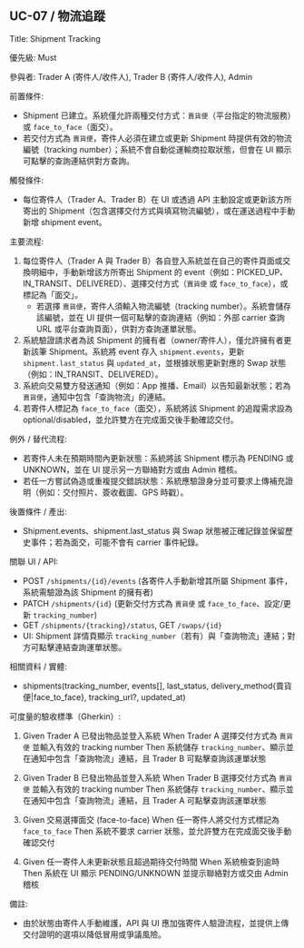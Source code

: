 ## UC-07 / 物流追蹤
Title: Shipment Tracking

優先級: Must

參與者: Trader A (寄件人/收件人), Trader B (寄件人/收件人), Admin

前置條件:
- Shipment 已建立。系統僅允許兩種交付方式：`賣貨便`（平台指定的物流服務）或 `face_to_face`（面交）。
- 若交付方式為 `賣貨便`，寄件人必須在建立或更新 Shipment 時提供有效的物流編號（tracking number）；系統不會自動從運輸商拉取狀態，但會在 UI 顯示可點擊的查詢連結供對方查詢。

觸發條件:
- 每位寄件人（Trader A、Trader B）在 UI 或透過 API 主動設定或更新該方所寄出的 Shipment（包含選擇交付方式與填寫物流編號），或在運送過程中手動新增 shipment event。

主要流程:
1. 每位寄件人（Trader A 與 Trader B）各自登入系統並在自己的寄件頁面或交換明細中，手動新增該方所寄出 Shipment 的 event（例如：PICKED_UP、IN_TRANSIT、DELIVERED）、選擇交付方式（`賣貨便` 或 `face_to_face`），或標記為「面交」。
   - 若選擇 `賣貨便`，寄件人須輸入物流編號（tracking number）。系統會儲存該編號，並在 UI 提供一個可點擊的查詢連結（例如：外部 carrier 查詢 URL 或平台查詢頁面），供對方查詢運單狀態。
2. 系統驗證請求者為該 Shipment 的擁有者（owner/寄件人），僅允許擁有者更新該筆 Shipment。系統將 event 存入 `shipment.events`，更新 `shipment.last_status` 與 `updated_at`，並根據狀態更新對應的 Swap 狀態（例如：IN_TRANSIT、DELIVERED）。
3. 系統向交易雙方發送通知（例如：App 推播、Email）以告知最新狀態；若為 `賣貨便`，通知中包含「查詢物流」的連結。
4. 若寄件人標記為 `face_to_face`（面交），系統將該 Shipment 的追蹤需求設為 optional/disabled，並允許雙方在完成面交後手動確認交付。

例外 / 替代流程:
- 若寄件人未在預期時間內更新狀態：系統將該 Shipment 標示為 PENDING 或 UNKNOWN，並在 UI 提示另一方聯絡對方或由 Admin 稽核。
- 若任一方嘗試偽造或重複提交錯誤狀態：系統應驗證身分並可要求上傳補充證明（例如：交付照片、簽收截圖、GPS 時戳）。

後置條件 / 產出:
- Shipment.events、shipment.last_status 與 Swap 狀態被正確記錄並保留歷史事件；若為面交，可能不會有 carrier 事件紀錄。

關聯 UI / API:
- POST `/shipments/{id}/events`  (各寄件人手動新增其所屬 Shipment 事件，系統需驗證為該 Shipment 的擁有者)
- PATCH `/shipments/{id}` (更新交付方式為 `賣貨便` 或 `face_to_face`、設定/更新 `tracking_number`)
- GET `/shipments/{tracking}/status`, GET `/swaps/{id}`
- UI: Shipment 詳情頁顯示 `tracking_number`（若有）與「查詢物流」連結；對方可點擊連結查詢運單狀態。

相關資料 / 實體:
- shipments(tracking_number, events[], last_status, delivery_method{賣貨便|face_to_face}, tracking_url?, updated_at)

可度量的驗收標準（Gherkin）:
1. Given Trader A 已發出物品並登入系統
   When Trader A 選擇交付方式為 `賣貨便` 並輸入有效的 tracking number
   Then 系統儲存 `tracking_number`、顯示並在通知中包含「查詢物流」連結，且 Trader B 可點擊查詢該運單狀態

2. Given Trader B 已發出物品並登入系統
   When Trader B 選擇交付方式為 `賣貨便` 並輸入有效的 tracking number
   Then 系統儲存 `tracking_number`、顯示並在通知中包含「查詢物流」連結，且 Trader A 可點擊查詢該運單狀態

3. Given 交易選擇面交 (face-to-face)
   When 任一寄件人將交付方式標記為 `face_to_face`
   Then 系統不要求 carrier 狀態，並允許雙方在完成面交後手動確認交付

4. Given 任一寄件人未更新狀態且超過期待交付時間
   When 系統檢查到逾時
   Then 系統在 UI 顯示 PENDING/UNKNOWN 並提示聯絡對方或交由 Admin 稽核

備註:
- 由於狀態由寄件人手動維護，API 與 UI 應加強寄件人驗證流程，並提供上傳交付證明的選項以降低冒用或爭議風險。

